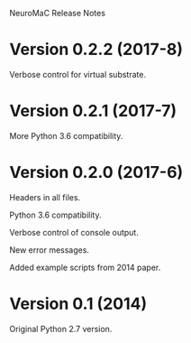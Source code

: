 NeuroMaC Release Notes

Version 0.2.2 (2017-8)
==========================
Verbose control for virtual substrate.

Version 0.2.1 (2017-7)
==========================
More Python 3.6 compatibility.

Version 0.2.0 (2017-6)
==========================
Headers in all files.

Python 3.6 compatibility.

Verbose control of console output.

New error messages.

Added example scripts from 2014 paper.

Version 0.1 (2014)
==========================
Original Python 2.7 version.



